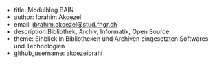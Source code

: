  - title: Modulblog BAIN
 - author: Ibrahim Akoezel
 - email: ibrahim.akoezel@stud.fhgr.ch
 - description:Bibliothek, Archiv, Informatik, Open Source
 - theme: Einblick in Bibliotheken und Archiven eingesetzten Softwares und Technologien
 - github_username: akoezeibrahi
